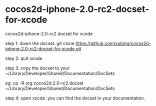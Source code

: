 cocos2d-iphone-2.0-rc2-docset-for-xcode
=======================================

cocos2d-iphone-2.0-rc2 docset for xcode

step 1: down the docset.
   git clone  https://github.com/xubing/cocos2d-iphone-2.0-rc2-docset-for-xcode.git
   
step 2: quit xcode

step 3: copy the docset to your ~/Library/Developer/Shared/Documentation/DocSets
 
 eg:
 cp -R org.cocos2d.2.0-rc2.docset ~/Library/Developer/Shared/Documentation/DocSets
 
step 4: open xocde .you can find the docset in your documentation.